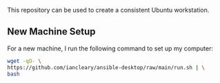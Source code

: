 This repository can be used to create a consistent Ubuntu workstation.

## New Machine Setup

For a new machine, I run the following command to set up my computer:

```bash
wget -qO- \
https://github.com/iancleary/ansible-desktop/raw/main/run.sh | \
bash
```